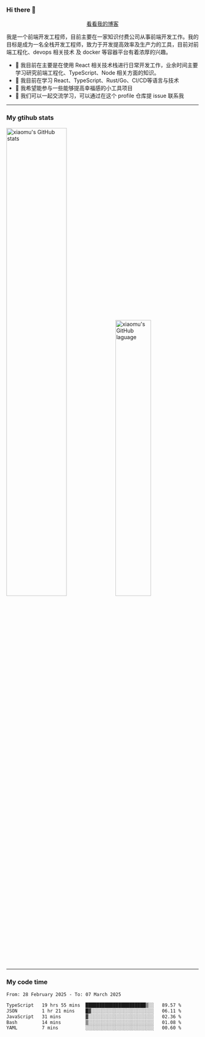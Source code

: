 ### Hi there 👋

<p align="center">
  <a href="https://blog.realjacket.fun">看看我的博客</a>
</p>

我是一个前端开发工程师，目前主要在一家知识付费公司从事前端开发工作。我的目标是成为一名全栈开发工程师，致力于开发提高效率及生产力的工具，目前对前端工程化、devops 相关技术 及 docker 等容器平台有着浓厚的兴趣。

- 🔭 我目前在主要是在使用 React 相关技术栈进行日常开发工作，业余时间主要学习研究前端工程化、TypeScript、Node 相关方面的知识。
- 🌱 我目前在学习 React、TypeScript、Rust/Go、CI/CD等语言与技术
- 👯 我希望能参与一些能够提高幸福感的小工具项目
- 💬 我们可以一起交流学习，可以通过在这个 profile 仓库提 issue 联系我

***

### My gtihub stats

<a><img src="https://github-readme-stats-git-masterrstaa-rickstaa.vercel.app/api?username=real-jacket&&show_icons=true" title="xiaomu's GitHub stats" alt="xiaomu's GitHub stats" style="width:56%;"/></a>
<a><img src="https://github-readme-stats-git-masterrstaa-rickstaa.vercel.app/api/top-langs/?username=real-jacket&layout=compact" title="xiaomu's GitHub laguage" alt="xiaomu's GitHub laguage" style="width:43%;"/><a/>

***

### My code time

<!--START_SECTION:waka-->

```txt
From: 28 February 2025 - To: 07 March 2025

TypeScript   19 hrs 55 mins  ██████████████████████▒░░   89.57 %
JSON         1 hr 21 mins    █▓░░░░░░░░░░░░░░░░░░░░░░░   06.11 %
JavaScript   31 mins         ▓░░░░░░░░░░░░░░░░░░░░░░░░   02.36 %
Bash         14 mins         ▒░░░░░░░░░░░░░░░░░░░░░░░░   01.08 %
YAML         7 mins          ░░░░░░░░░░░░░░░░░░░░░░░░░   00.60 %
```

<!--END_SECTION:waka-->
